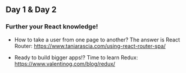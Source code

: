 ## Day 1 & Day 2


### Further your React knowledge!

- How to take a user from one page to another? The answer is React Router: https://www.taniarascia.com/using-react-router-spa/

- Ready to build bigger apps!? Time to learn Redux: https://www.valentinog.com/blog/redux/
